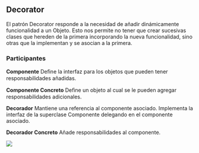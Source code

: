 <h2>
    Decorator
</h2>
<p>
    El patrón Decorator responde a la necesidad de añadir dinámicamente funcionalidad a un Objeto. Esto nos permite no tener que crear sucesivas clases que hereden de la primera incorporando la nueva funcionalidad, sino otras que la implementan y se asocian a la primera.
</p>
<h3>
    Participantes
</h3>
<p>
    <strong>Componente</strong>
    Deﬁne la interfaz para los objetos que pueden tener responsabilidades añadidas.
</p>
<p>
    <strong>Componente Concreto</strong>
    Deﬁne un objeto al cual se le pueden agregar responsabilidades adicionales.
</p>
<p>
    <strong>Decorador</strong>
    Mantiene una referencia al componente asociado. Implementa la interfaz de la superclase Componente delegando en el componente asociado.
</p>
<p>
    <strong>Decorador Concreto</strong>
    Añade responsabilidades al componente.
</p>
<img src="https://upload.wikimedia.org/wikipedia/commons/thumb/e/e9/Decorator_UML_class_diagram.svg/960px-Decorator_UML_class_diagram.svg.png">
